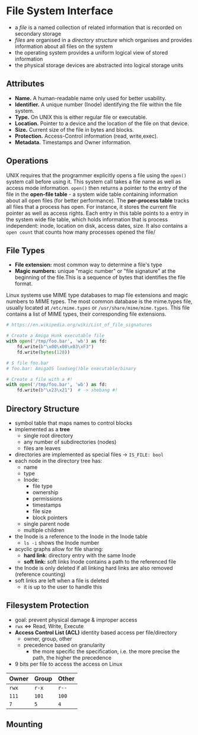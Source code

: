 # File System Interface

- a *file* is a named collection of related information that is recorded on secondary storage
- *files* are organised in a *directory structure* which organises and provides information about all files on the system
- the operating system provides a uniform logical view of stored information
- the physical storage devices are abstracted into logical storage units

## Attributes

- **Name.** A human-readable name only used for better usability.
- **Identifier.** A unique number (Inode) identifying the file within the file system.
- **Type.** On UNIX this is either regular file or executable.
- **Location.** Pointer to a device and the location of the file on that device.
- **Size.** Current size of the file in bytes and blocks.
- **Protection.** Access-Control information (read, write,exec).
- **Metadata.** Timestamps and Owner information.

## Operations

UNIX requires that the programmer explicitly opens a file using the `open()` system call before using it. This system call takes a file name as well as access mode information. `open()` then returns a pointer to the entry of the file in the **open-file table** - a system wide table containing information about all open files (for better performance). The **per-process table** tracks all files that a process has open. For instance, it stores the current file pointer as well as access rights. Each entry in this table points to a entry in the system wide file table, which holds information that is process independent: inode, location on disk, access dates, size. It also contains a `open count` that counts how many processes opened the file/

## File Types

- **File extension:** most common way to determine a file's type
- **Magic numbers:** unique "magic number" or "file signature" at the beginning of the file.This is a sequence of bytes that identifies the file format.

Linux systems use MIME type databases to map file extensions and magic numbers to MIME types. The most common database is the mime.types file, usually located at `/etc/mime.types` or `/usr/share/mime/mime.types`. This file contains a list of MIME types, their corresponding file extensions.

```py
# https://en.wikipedia.org/wiki/List_of_file_signatures

# Create a Amiga Hunk executable file
with open('/tmp/foo.bar', 'wb') as fd:
    fd.write(b"\x00\x00\x03\xF3")
    fd.write(bytes(128))

# $ file foo.bar
# foo.bar: AmigaOS loadseg()ble executable/binary

# Create a file with a #!
with open('/tmp/foo.bar', 'wb') as fd:
    fd.write(b"\x23\x21")  # -> shebang #!
```

## Directory Structure

- symbol table that maps names to control blocks
- implemented as a **tree**
  - single root directory
  - any number of subdirectories (nodes)
  - files are leaves
- directories are implemented as special files -> `IS_FILE: bool`
- each node in the directory tree has:
  - name
  - type
  - Inode:
    - file type
    - ownership
    - permissions
    - timestamps
    - file size
    - block pointers
  - single parent node
  - multiple children
- the Inode is a reference to the Inode in the Inode table
  - `ls -i` shows the Inode number
- acyclic graphs allow for file sharing:
  - **hard link**: directory entry with the same Inode
  - **soft link:** soft links Inode contains a path to the referenced file
- the Inode is only deleted if all linking hard links are also removed (reference counting)
- soft links are left when a file is deleted
  - it is up to the user to handle this

## Filesystem Protection

- goal: prevent physical damage & improper access
- `rwx` <=> Read, Write, Execute
- **Access Control List (ACL)** identity based access per file/directory
	- owner, group, other
	- precedence based on granularity
		- the more specific the specification, i.e. the more precise the path, the higher the precedence
- 9 bits per file to access the access on Linux

| Owner | Group | Other |
| ----- | ----- | ----- |
| `rwx` | `r-x` | `r--` |
| `111` | `101` | `100` |
| `7`   | `5`   | `4`   |

## Mounting
